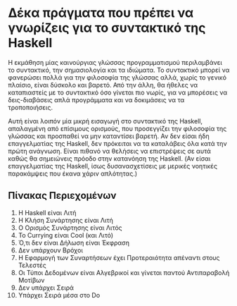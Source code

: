 # Δέκα πράγματα που πρέπει να γνωρίζεις για το συντακτικό της Haskell

Η εκμάθηση μίας καινούργιας γλώσσας προγραμματισμού περιλαμβάνει το συντακτικό, την σημασιολογία και τα ιδιώματα. Το συντακτικό μπορεί να φανερώσει πολλά για την φιλοσοφία της γλώσσας αλλά, χωρίς το γενικό πλαίσιο, είναι δύσκολο και βαρετό. Από την άλλη, θα ήθελες να καταπιαστείς με το συντακτικό όσο γίνεται πιο νωρίς, για να μπορέσεις να δεις-διαβάσεις απλά προγράμματα και να δοκιμάσεις να τα τροποποιήσεις.

Αυτή είναι λοιπόν μία μικρή εισαγωγή στο συντακτικό της Haskell, απαλαγμένη από επίσιμους ορισμούς, που προσεγγίζει την φιλοσοφία της γλώσσας και προσπαθεί να μην καταντίσει βαρετή. Αν δεν είσαι ήδη επαγγελματίας της Haskell, δεν πρόκειται να τα καταλάβεις όλα κατά την πρώτη ανάγνωση. Είναι πιθανό να θελήσεις να επιστρέψεις σε αυτά καθώς θα σημειώνεις πρόοδο στην κατανόηση της Haskell. (Αν είσαι επαγγελματίας της Haskell, ίσως δυσανασχετίσεις με μερικές νοητικές παρακάμψεις που έκανα χάριν απλότητας.)

## Πίνακας Περιεχομένων

1. H Haskell είναι Λιτή
2. Η Κλήση Συνάρτησης είναι Λιτή
3. Ο Ορισμός Συνάρτησης είναι Λιτός
4. Το Currying είναι Cool (και Λιτό)
5. Ό,τι δεν είναι Δήλωση είναι Έκφραση
6. Δεν υπάρχουν Βρόχοι
7. Η Εφαρμογή των Συναρτήσεων έχει Προτεραιότητα απέναντι στους Τελεστές
8. Οι Τύποι Δεδομένων είναι Αλγεβρικοί και γίνεται παντού Αντιπαραβολή Μοτίβων
9. Δεν υπάρχει Σειρά
10. Υπάρχει Σειρά μέσα στο Do
